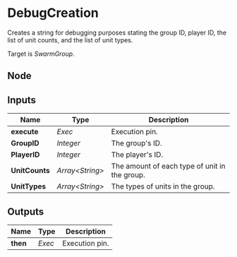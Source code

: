 # DebugCreation
Creates a string for debugging purposes stating the group ID, player ID, the list of unit counts,
and the list of unit types.  

Target is *SwarmGroup*.  

## Node

## Inputs
|Name           |Type               |Description                                    |
|---------------|-------------------|-----------------------------------------------|
|**execute**    |*Exec*             |Execution pin.                                 |
|**GroupID**    |*Integer*          |The group's ID.                                |
|**PlayerID**   |*Integer*          |The player's ID.                               |
|**UnitCounts** |*Array\<String\>*  |The amount of each type of unit in the group.  |
|**UnitTypes**  |*Array\<String\>*  |The types of units in the group.               |

## Outputs
|Name       |Type   |Description    |
|-----------|-------|---------------|
|**then**   |*Exec* |Execution pin. |